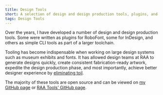 ```yaml
---
title: Design Tools
short: A selection of design and design production tools, plugins, and scripts, written for InDesign and RoboFont.
tags: Design Tools
---
```


Over the years, I have developed a number of design and design production tools. Some were written as plugins for RoboFont, some for InDesign, and others as simple CLI tools as part of a larger toolchain.

Tooling has become indispensable when working on large design systems such as museum exhibits and fonts. It has allowed design teams at RAA to generate designs quickly, create consistent fabrication-ready artwork, expedite the design production phase, and most importantly, achieve better designer experience by [eliminating toil](https://landing.google.com/sre/sre-book/chapters/eliminating-toil/).

The majority of these tools are open source and can be viewed on [my GitHub page](https://github.com/jtanadi/) or [RAA Tools' GitHub page](https://github.com/raa-tools/).
